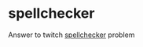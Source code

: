 spellchecker
============

Answer to twitch [spellchecker](http://www.twitch.tv/problems/spellcheck) problem
